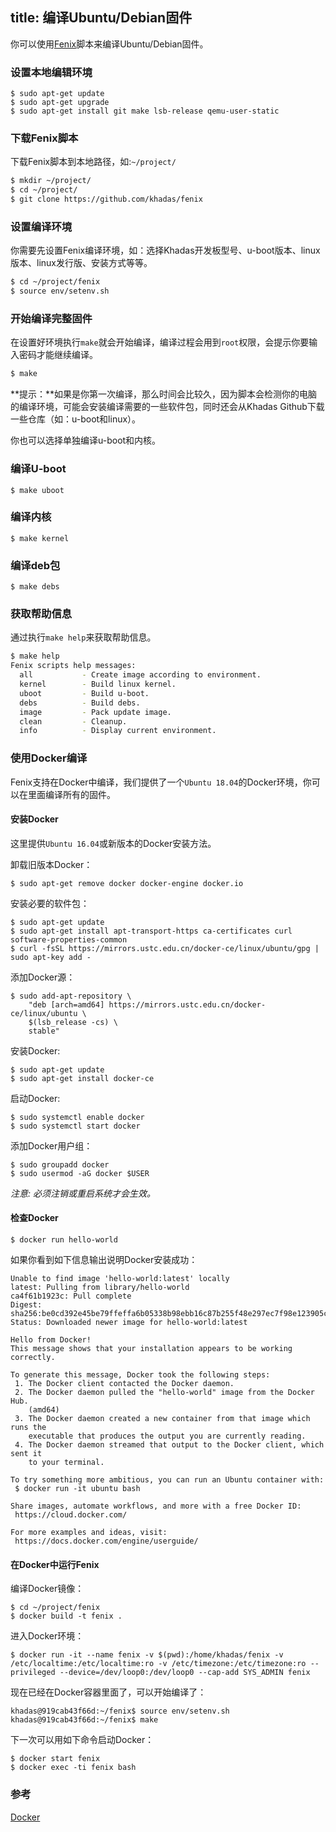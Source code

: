 title: 编译Ubuntu/Debian固件
---

你可以使用[Fenix](https://github.com/khadas/fenix)脚本来编译Ubuntu/Debian固件。

### 设置本地编辑环境
```
$ sudo apt-get update
$ sudo apt-get upgrade
$ sudo apt-get install git make lsb-release qemu-user-static
```

### 下载Fenix脚本
下载Fenix脚本到本地路径，如:`~/project/`
```sh
$ mkdir ~/project/
$ cd ~/project/
$ git clone https://github.com/khadas/fenix
```

### 设置编译环境
你需要先设置Fenix编译环境，如：选择Khadas开发板型号、u-boot版本、linux版本、linux发行版、安装方式等等。
```sh
$ cd ~/project/fenix
$ source env/setenv.sh
```
### 开始编译完整固件
在设置好环境执行`make`就会开始编译，编译过程会用到`root`权限，会提示你要输入密码才能继续编译。
```sh
$ make
```

**提示：**如果是你第一次编译，那么时间会比较久，因为脚本会检测你的电脑的编译环境，可能会安装编译需要的一些软件包，同时还会从Khadas Github下载一些仓库（如：u-boot和linux）。

你也可以选择单独编译u-boot和内核。

### 编译U-boot
```
$ make uboot
```

### 编译内核
```
$ make kernel
```

### 编译deb包
```
$ make debs
```

### 获取帮助信息
通过执行`make help`来获取帮助信息。
```sh
$ make help
Fenix scripts help messages:
  all           - Create image according to environment.
  kernel        - Build linux kernel.
  uboot         - Build u-boot.
  debs          - Build debs.
  image         - Pack update image.
  clean         - Cleanup.
  info          - Display current environment.
```

### 使用Docker编译
Fenix支持在Docker中编译，我们提供了一个`Ubuntu 18.04`的Docker环境，你可以在里面编译所有的固件。

#### 安装Docker
这里提供`Ubuntu 16.04`或新版本的Docker安装方法。

卸载旧版本Docker：
```
$ sudo apt-get remove docker docker-engine docker.io
```

安装必要的软件包：
```
$ sudo apt-get update
$ sudo apt-get install apt-transport-https ca-certificates curl software-properties-common
$ curl -fsSL https://mirrors.ustc.edu.cn/docker-ce/linux/ubuntu/gpg | sudo apt-key add -
```

添加Docker源：
```
$ sudo add-apt-repository \
    "deb [arch=amd64] https://mirrors.ustc.edu.cn/docker-ce/linux/ubuntu \
    $(lsb_release -cs) \
    stable"
```

安装Docker:
```
$ sudo apt-get update
$ sudo apt-get install docker-ce
```
启动Docker:
```
$ sudo systemctl enable docker
$ sudo systemctl start docker
```
添加Docker用户组：
```
$ sudo groupadd docker
$ sudo usermod -aG docker $USER
```
*注意: 必须注销或重启系统才会生效。*

#### 检查Docker
```
$ docker run hello-world
```

如果你看到如下信息输出说明Docker安装成功：
```
Unable to find image 'hello-world:latest' locally
latest: Pulling from library/hello-world
ca4f61b1923c: Pull complete
Digest: sha256:be0cd392e45be79ffeffa6b05338b98ebb16c87b255f48e297ec7f98e123905c
Status: Downloaded newer image for hello-world:latest

Hello from Docker!
This message shows that your installation appears to be working correctly.

To generate this message, Docker took the following steps:
 1. The Docker client contacted the Docker daemon.
 2. The Docker daemon pulled the "hello-world" image from the Docker Hub.
    (amd64)
 3. The Docker daemon created a new container from that image which runs the
    executable that produces the output you are currently reading.
 4. The Docker daemon streamed that output to the Docker client, which sent it
    to your terminal.

To try something more ambitious, you can run an Ubuntu container with:
 $ docker run -it ubuntu bash

Share images, automate workflows, and more with a free Docker ID:
 https://cloud.docker.com/

For more examples and ideas, visit:
 https://docs.docker.com/engine/userguide/
```
#### 在Docker中运行Fenix
编译Docker镜像：
```
$ cd ~/project/fenix
$ docker build -t fenix .
```

进入Docker环境：
```
$ docker run -it --name fenix -v $(pwd):/home/khadas/fenix -v /etc/localtime:/etc/localtime:ro -v /etc/timezone:/etc/timezone:ro --privileged --device=/dev/loop0:/dev/loop0 --cap-add SYS_ADMIN fenix
```
现在已经在Docker容器里面了，可以开始编译了：
```
khadas@919cab43f66d:~/fenix$ source env/setenv.sh
khadas@919cab43f66d:~/fenix$ make
```

下一次可以用如下命令启动Docker：

```
$ docker start fenix
$ docker exec -ti fenix bash
```

### 参考
[Docker](https://www.docker.com/)


